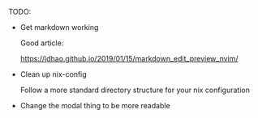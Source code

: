 TODO:

- Get markdown working

  Good article:

  https://jdhao.github.io/2019/01/15/markdown_edit_preview_nvim/

- Clean up nix-config

  Follow a more standard directory structure for your nix configuration

- Change the modal thing to be more readable
